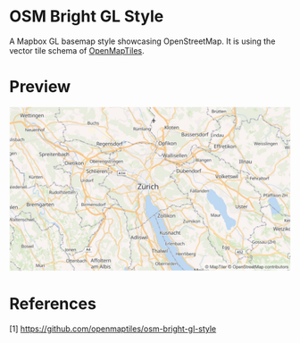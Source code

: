 # OSM Bright GL Style
A Mapbox GL basemap style showcasing OpenStreetMap.
It is using the vector tile
schema of [OpenMapTiles](https://github.com/openmaptiles/openmaptiles).

# Preview
![OSM Bright](bright.jpg)

# References
[1] https://github.com/openmaptiles/osm-bright-gl-style
